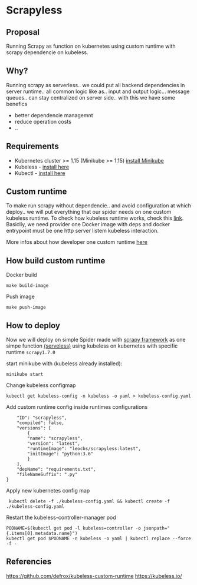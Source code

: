 # Scrapyless

## Proposal

Running Scrapy as function on kubernetes using custom runtime with scrapy dependencie on kubeless.

## Why?

Running scrapy as serverless.. we could put all backend dependencies in server runtime.. all common logic like as.. input and output logic... message queues.. can stay centralized on server side.. with this we have some benefics

 * better dependencie managemnt
 * reduce operation costs
 * ..


## Requirements 

 * Kubernetes cluster >= 1.15 (Minikube >= 1.15) [install Minikube](https://kubernetes.io/docs/tasks/tools/install-minikube/)
 * Kubeless - [install here](https://kubeless.io/docs/quick-start/#installation)
 * Kubectl - [install here](https://kubernetes.io/docs/tasks/tools/install-kubectl/)

## Custom runtime

To make run scrapy without dependencie.. and avoid configuration at which deploy.. we will put everything that our spider needs on one custom kubeless runtime. To check how kubeless runtime works, check this [link](https://github.com/kubeless/kubeless/blob/master/docs/runtimes.md#use-a-custom-runtime). Basiclly, we need provider one Docker image with deps and docker entrypoint must be one http server listem kubeless interaction.

More infos about how developer one custom runtime [here](https://github.com/kubeless/runtimes/blob/master/DEVELOPER_GUIDE.md)

## How build custom runtime

Docker build

    make build-image

Push image
    
    make push-image

## How to deploy

Now we will deploy on simple Spider made with [scrapy framework](https://scrapy.org/) as one simpe function [(serveless)](https://martinfowler.com/articles/serverless.html) using kubeless on kubernetes with specific runtime `scrapy1.7.0`

start minikube with (kubeless already installed):

    minikube start

Change kubeless configmap

    kubectl get kubeless-config -n kubeless -o yaml > kubeless-config.yaml

Add custom runtime config inside runtimes configurations

```{
    "ID": "scrapyless",
    "compiled": false,
    "versions": [
        {
        "name": "scrapyless",
        "version": "latest",
        "runtimeImage": "leocbs/scrapyless:latest",
        "initImage": "python:3.6"
        }
    ],
    "depName": "requirements.txt",
    "fileNameSuffix": ".py"
}
```

Apply new kubernetes config map

     kubectl delete -f ./kubeless-config.yaml && kubectl create -f ./kubeless-config.yaml

Restart the kubeless-controller-manager pod

    PODNAME=$(kubectl get pod -l kubeless=controller -o jsonpath="{.items[0].metadata.name}")
    kubectl get pod $PODNAME -n kubeless -o yaml | kubectl replace --force -f -



## Referencies

https://github.com/defrox/kubeless-custom-runtime
https://kubeless.io/